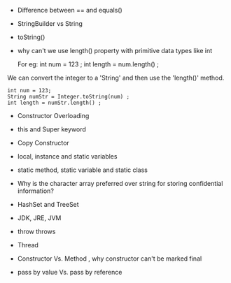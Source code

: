 
- Difference between == and equals()
- StringBuilder vs String
- toString()
- why can't we use length() property with primitive data types like int

    For eg: int num = 123 ; 
            int length = num.length() ; 

We can convert the integer to a 'String' and then use the 'length()' method. 

    int num = 123;
    String numStr = Integer.toString(num) ; 
    int length = numStr.length() ; 

- Constructor Overloading

- this and Super keyword

- Copy Constructor 

- local, instance and static variables

- static method, static variable and static class 

- Why is the character array preferred over string for storing confidential information?

- HashSet and TreeSet

- JDK, JRE, JVM 

- throw throws

- Thread

- Constructor Vs. Method , why constructor can't be marked final 

- pass by value Vs. pass by reference